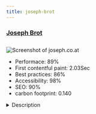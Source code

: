 ```yaml
---
title: joseph-brot
---
```


<div style="height: 3rem">
  <a href="https://www.joseph.co.at"><h3>Joseph Brot</h3></a>
</div>
<img loading="lazy" src="/images/thumbs/joseph.co.at.jpg" alt="Screenshot of joseph.co.at" />
<ul>
  <li>Performace: 89%</li>
  <li>
    First contentful paint:
    2.03Sec
  </li>
  <li>Best practices: 86%</li>
  <li>Accessibility: 98%</li>
  <li>SEO: 90%</li>
  <li>carbon footprint: 0.140</li>
</ul>
<details>
  <summary>Description</summary>
  <p>The site was built for the austrian bakery "Joseph Brot", which concentrates on traditional recipes using organic ingredients. The brand identity is very design driven and so is the website. We used the helix3-framework and their pagebuilder and heavily customized it to develop a website that ist not only stylish but also userfriendly and fast.The site was built using the Helix3-Framework and their sppagebuilder-component. The difficulties were to get the look and feel of the website exactly as the art director intended it and of course to make the design work for all devices!
We also had to have page speed in mind, which was especially important as the design contains large images and full screen slideshows.</p>
</details>

